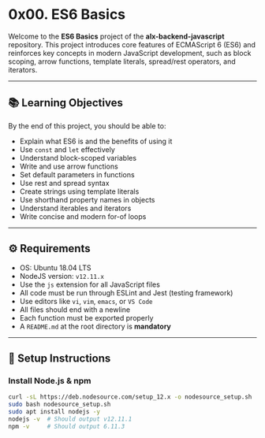 # 0x00. ES6 Basics

Welcome to the **ES6 Basics** project of the **alx-backend-javascript** repository. This project introduces core features of ECMAScript 6 (ES6) and reinforces key concepts in modern JavaScript development, such as block scoping, arrow functions, template literals, spread/rest operators, and iterators.

---

## 📚 Learning Objectives

By the end of this project, you should be able to:


- Explain what ES6 is and the benefits of using it
- Use `const` and `let` effectively
- Understand block-scoped variables
- Write and use arrow functions
- Set default parameters in functions
- Use rest and spread syntax
- Create strings using template literals
- Use shorthand property names in objects
- Understand iterables and iterators
- Write concise and modern for-of loops

---

## ⚙️ Requirements

- OS: Ubuntu 18.04 LTS
- NodeJS version: `v12.11.x`
- Use the `js` extension for all JavaScript files
- All code must be run through ESLint and Jest (testing framework)
- Use editors like `vi`, `vim`, `emacs`, or `VS Code`
- All files should end with a newline
- Each function must be exported properly
- A `README.md` at the root directory is **mandatory**

---

## 🔧 Setup Instructions

### Install Node.js & npm

```bash
curl -sL https://deb.nodesource.com/setup_12.x -o nodesource_setup.sh
sudo bash nodesource_setup.sh
sudo apt install nodejs -y
nodejs -v  # Should output v12.11.1
npm -v     # Should output 6.11.3
